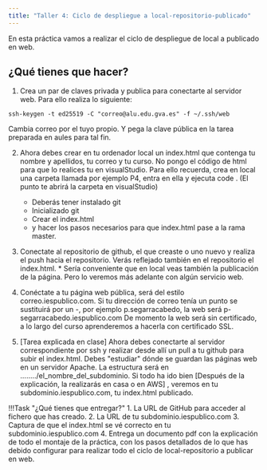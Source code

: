 ```yaml
---
title: "Taller 4: Ciclo de despliegue a local-repositorio-publicado"
---
```


En esta práctica vamos a realizar el ciclo de despliegue de local a publicado en web.

## ¿Qué tienes que hacer?

  1. Crea un par de claves privada y publica para conectarte al servidor web. Para ello realiza lo siguiente:
  ```
  ssh-keygen -t ed25519 -C "correo@alu.edu.gva.es" -f ~/.ssh/web
  ```
  Cambia correo por el tuyo propio. Y pega la clave pública en la tarea preparada en aules para tal fin.

  2. Ahora debes crear en tu ordenador local un index.html que contenga tu nombre y apellidos, tu correo y tu curso. No pongo el código de html para que lo realices tu en visualStudio. Para ello recuerda, crea en local una carpeta llamada por ejemplo P4, entra en ella y ejecuta code . (El punto te abrirá la carpeta en visualStudio)

     * Deberás tener instalado git
     * Inicializado git
     * Crear el index.html
     * y hacer los pasos necesarios para que index.html pase a la rama master.

  3. Conectate al repositorio de github, el que creaste o uno nuevo y realiza el push hacia el repositorio. Verás reflejado también en el repositorio el index.html.
    * Sería conveniente que en local veas también la publicación de la página. Pero lo veremos más adelante con algún servicio web.
  4. Conéctate a tu página web pública, será del estilo correo.iespublico.com. Si tu dirección de correo tenía un punto se sustituirá por un -, por ejemplo p.segarracabedo, la web será p-segarracabedo.iespublico.com
  De momento la web será sin certificado, a lo largo del curso aprenderemos a hacerla con certificado SSL.
  5. [Tarea explicada en clase] Ahora debes conectarte al servidor correspondiente por ssh y realizar desde allí un pull a tu github para subir el index.html. Debes "estudiar" dónde se guardan las páginas web en un servidor Apache. La estructura será en ......../el_nombre_del_subdominio.
  Si todo ha ido bien [Después de la explicación, la realizarás en casa o en AWS] , veremos en tu subdominio.iespublico.com, tu index.html publicado.
  




!!!Task "¿Qué tienes que entregar?"
    1. La URL de GitHub para acceder al fichero que has creado.
    2. La URL de tu subdominio.iespublico.com
    3. Captura de que el index.html se vé correcto en tu subdominio.iespublico.com
    4. Entrega un documento pdf con la explicación de todo el montaje de la práctica, con los pasos detallados de lo que has debido configurar para realizar todo el ciclo de local-repositorio a publicar en web.